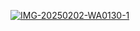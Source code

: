 <a href="https://ibb.co/xtVyf4n3"><img src="https://i.ibb.co/nNhTnWXR/IMG-20250202-WA0130-1.jpg" alt="IMG-20250202-WA0130-1" border="0"></a>